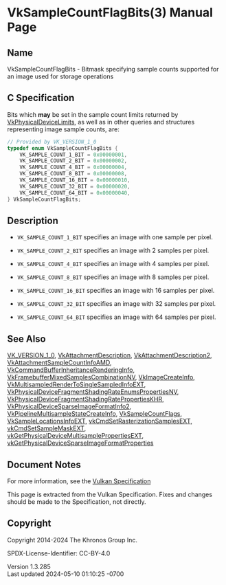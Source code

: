 # VkSampleCountFlagBits(3) Manual Page

## Name

VkSampleCountFlagBits - Bitmask specifying sample counts supported for
an image used for storage operations



## <a href="#_c_specification" class="anchor"></a>C Specification

Bits which **may** be set in the sample count limits returned by
[VkPhysicalDeviceLimits](https://registry.khronos.org/vulkan/specs/1.3-extensions/man/html/VkPhysicalDeviceLimits.html), as well as in
other queries and structures representing image sample counts, are:

``` c
// Provided by VK_VERSION_1_0
typedef enum VkSampleCountFlagBits {
    VK_SAMPLE_COUNT_1_BIT = 0x00000001,
    VK_SAMPLE_COUNT_2_BIT = 0x00000002,
    VK_SAMPLE_COUNT_4_BIT = 0x00000004,
    VK_SAMPLE_COUNT_8_BIT = 0x00000008,
    VK_SAMPLE_COUNT_16_BIT = 0x00000010,
    VK_SAMPLE_COUNT_32_BIT = 0x00000020,
    VK_SAMPLE_COUNT_64_BIT = 0x00000040,
} VkSampleCountFlagBits;
```

## <a href="#_description" class="anchor"></a>Description

- `VK_SAMPLE_COUNT_1_BIT` specifies an image with one sample per pixel.

- `VK_SAMPLE_COUNT_2_BIT` specifies an image with 2 samples per pixel.

- `VK_SAMPLE_COUNT_4_BIT` specifies an image with 4 samples per pixel.

- `VK_SAMPLE_COUNT_8_BIT` specifies an image with 8 samples per pixel.

- `VK_SAMPLE_COUNT_16_BIT` specifies an image with 16 samples per pixel.

- `VK_SAMPLE_COUNT_32_BIT` specifies an image with 32 samples per pixel.

- `VK_SAMPLE_COUNT_64_BIT` specifies an image with 64 samples per pixel.

## <a href="#_see_also" class="anchor"></a>See Also

[VK_VERSION_1_0](https://registry.khronos.org/vulkan/specs/1.3-extensions/man/html/VK_VERSION_1_0.html),
[VkAttachmentDescription](https://registry.khronos.org/vulkan/specs/1.3-extensions/man/html/VkAttachmentDescription.html),
[VkAttachmentDescription2](https://registry.khronos.org/vulkan/specs/1.3-extensions/man/html/VkAttachmentDescription2.html),
[VkAttachmentSampleCountInfoAMD](https://registry.khronos.org/vulkan/specs/1.3-extensions/man/html/VkAttachmentSampleCountInfoAMD.html),
[VkCommandBufferInheritanceRenderingInfo](https://registry.khronos.org/vulkan/specs/1.3-extensions/man/html/VkCommandBufferInheritanceRenderingInfo.html),
[VkFramebufferMixedSamplesCombinationNV](https://registry.khronos.org/vulkan/specs/1.3-extensions/man/html/VkFramebufferMixedSamplesCombinationNV.html),
[VkImageCreateInfo](https://registry.khronos.org/vulkan/specs/1.3-extensions/man/html/VkImageCreateInfo.html),
[VkMultisampledRenderToSingleSampledInfoEXT](https://registry.khronos.org/vulkan/specs/1.3-extensions/man/html/VkMultisampledRenderToSingleSampledInfoEXT.html),
[VkPhysicalDeviceFragmentShadingRateEnumsPropertiesNV](https://registry.khronos.org/vulkan/specs/1.3-extensions/man/html/VkPhysicalDeviceFragmentShadingRateEnumsPropertiesNV.html),
[VkPhysicalDeviceFragmentShadingRatePropertiesKHR](https://registry.khronos.org/vulkan/specs/1.3-extensions/man/html/VkPhysicalDeviceFragmentShadingRatePropertiesKHR.html),
[VkPhysicalDeviceSparseImageFormatInfo2](https://registry.khronos.org/vulkan/specs/1.3-extensions/man/html/VkPhysicalDeviceSparseImageFormatInfo2.html),
[VkPipelineMultisampleStateCreateInfo](https://registry.khronos.org/vulkan/specs/1.3-extensions/man/html/VkPipelineMultisampleStateCreateInfo.html),
[VkSampleCountFlags](https://registry.khronos.org/vulkan/specs/1.3-extensions/man/html/VkSampleCountFlags.html),
[VkSampleLocationsInfoEXT](https://registry.khronos.org/vulkan/specs/1.3-extensions/man/html/VkSampleLocationsInfoEXT.html),
[vkCmdSetRasterizationSamplesEXT](https://registry.khronos.org/vulkan/specs/1.3-extensions/man/html/vkCmdSetRasterizationSamplesEXT.html),
[vkCmdSetSampleMaskEXT](https://registry.khronos.org/vulkan/specs/1.3-extensions/man/html/vkCmdSetSampleMaskEXT.html),
[vkGetPhysicalDeviceMultisamplePropertiesEXT](https://registry.khronos.org/vulkan/specs/1.3-extensions/man/html/vkGetPhysicalDeviceMultisamplePropertiesEXT.html),
[vkGetPhysicalDeviceSparseImageFormatProperties](https://registry.khronos.org/vulkan/specs/1.3-extensions/man/html/vkGetPhysicalDeviceSparseImageFormatProperties.html)

## <a href="#_document_notes" class="anchor"></a>Document Notes

For more information, see the <a
href="https://registry.khronos.org/vulkan/specs/1.3-extensions/html/vkspec.html#VkSampleCountFlagBits"
target="_blank" rel="noopener">Vulkan Specification</a>

This page is extracted from the Vulkan Specification. Fixes and changes
should be made to the Specification, not directly.

## <a href="#_copyright" class="anchor"></a>Copyright

Copyright 2014-2024 The Khronos Group Inc.

SPDX-License-Identifier: CC-BY-4.0

Version 1.3.285  
Last updated 2024-05-10 01:10:25 -0700

